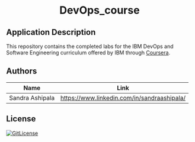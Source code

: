 <!-- PROJECT TITLE -->
  <h1 align="center">DevOps_course</h1>

## Application Description


This repository contains the completed labs for the IBM DevOps and Software Engineering curriculum offered by IBM through [Coursera](https://www.coursera.org/professional-certificates/devops-and-software-engineering).

## Authors

| Name            | Link                                   |
| --------------- | -------------------------------------- |
| Sandra Ashipala | https://www.linkedin.com/in/sandraashipala/ |

## License
[![GitLicense](https://img.shields.io/badge/License-Apache-lime.svg)](https://github.com/sandramsc/IBM-DevOps-and-Software-Engineering/blob/main/LICENSE)


